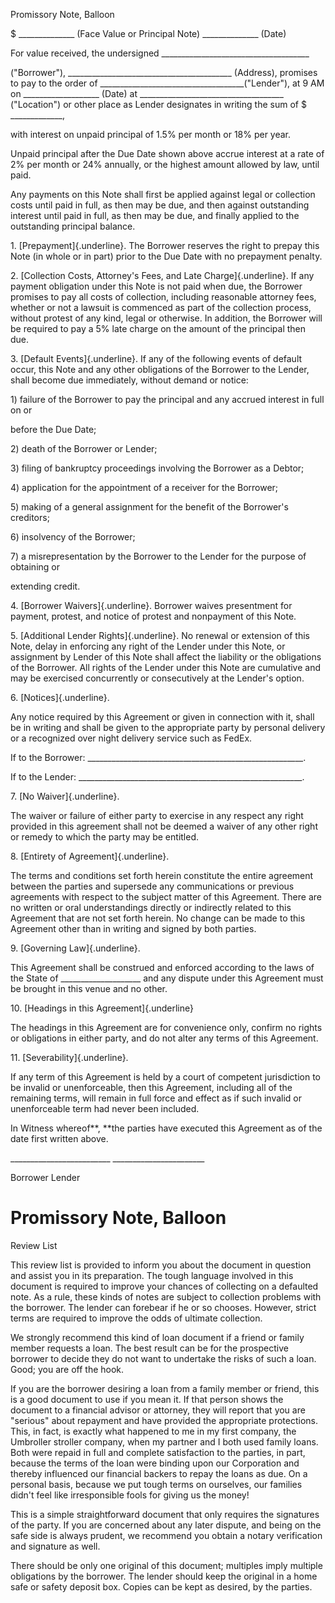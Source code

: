Promissory Note, Balloon

\$ \_\_\_\_\_\_\_\_\_\_\_\_\_\_ (Face Value or Principal Note)
\_\_\_\_\_\_\_\_\_\_\_\_\_\_ (Date)

For value received, the undersigned
\_\_\_\_\_\_\_\_\_\_\_\_\_\_\_\_\_\_\_\_\_\_\_\_\_\_\_\_\_\_\_\_\_\_\_\_\_

("Borrower"),
\_\_\_\_\_\_\_\_\_\_\_\_\_\_\_\_\_\_\_\_\_\_\_\_\_\_\_\_\_\_\_\_\_\_\_\_\_\_\_\_\_
(Address), promises to pay to the order of
\_\_\_\_\_\_\_\_\_\_\_\_\_\_\_\_\_\_\_\_\_\_\_\_\_\_\_\_\_\_\_\_\_\_\_\_(\"Lender\"),
at 9 AM on \_\_\_\_\_\_\_\_\_\_\_\_\_\_\_\_\_\_\_ (Date) at
\_\_\_\_\_\_\_\_\_\_\_\_\_\_\_\_\_\_\_\_\_\_\_\_\_\_\_\_\_\_\_\_\_\_\_\_
("Location") or other place as Lender designates in writing the sum of
\$ \_\_\_\_\_\_\_\_\_\_\_\_\_,

with interest on unpaid principal of 1.5% per month or 18% per year.

Unpaid principal after the Due Date shown above accrue interest at a
rate of 2% per month or 24% annually, or the highest amount allowed by
law, until paid.

Any payments on this Note shall first be applied against legal or
collection costs until paid in full, as then may be due, and then
against outstanding interest until paid in full, as then may be due, and
finally applied to the outstanding principal balance.

1\. [Prepayment]{.underline}. The Borrower reserves the right to prepay
this Note (in whole or in part) prior to the Due Date with no prepayment
penalty.

2\. [Collection Costs, Attorney's Fees, and Late Charge]{.underline}. If
any payment obligation under this Note is not paid when due, the
Borrower promises to pay all costs of collection, including reasonable
attorney fees, whether or not a lawsuit is commenced as part of the
collection process, without protest of any kind, legal or otherwise. In
addition, the Borrower will be required to pay a 5% late charge on the
amount of the principal then due.

3\. [Default Events]{.underline}. If any of the following events of
default occur, this Note and any other obligations of the Borrower to
the Lender, shall become due immediately, without demand or notice:

1\) failure of the Borrower to pay the principal and any accrued
interest in full on or

before the Due Date;

2\) death of the Borrower or Lender;

3\) filing of bankruptcy proceedings involving the Borrower as a Debtor;

4\) application for the appointment of a receiver for the Borrower;

5\) making of a general assignment for the benefit of the Borrower\'s
creditors;

6\) insolvency of the Borrower;

7\) a misrepresentation by the Borrower to the Lender for the purpose of
obtaining or

extending credit.

4\. [Borrower Waivers]{.underline}. Borrower waives presentment for
payment, protest, and notice of protest and nonpayment of this Note.

5\. [Additional Lender Rights]{.underline}. No renewal or extension of
this Note, delay in enforcing any right of the Lender under this Note,
or assignment by Lender of this Note shall affect the liability or the
obligations of the Borrower. All rights of the Lender under this Note
are cumulative and may be exercised concurrently or consecutively at the
Lender\'s option.

6\. [Notices]{.underline}.

Any notice required by this Agreement or given in connection with it,
shall be in writing and shall be given to the appropriate party by
personal delivery or a recognized over night delivery service such as
FedEx.

If to the Borrower:
\_\_\_\_\_\_\_\_\_\_\_\_\_\_\_\_\_\_\_\_\_\_\_\_\_\_\_\_\_\_\_\_\_\_\_\_\_\_\_\_\_\_\_\_\_\_\_\_\_\_\_\_\_\_.

If to the Lender:
\_\_\_\_\_\_\_\_\_\_\_\_\_\_\_\_\_\_\_\_\_\_\_\_\_\_\_\_\_\_\_\_\_\_\_\_\_\_\_\_\_\_\_\_\_\_\_\_\_\_\_\_\_\_\_\_.

7\. [No Waiver]{.underline}.

The waiver or failure of either party to exercise in any respect any
right provided in this agreement shall not be deemed a waiver of any
other right or remedy to which the party may be entitled.

8\. [Entirety of Agreement]{.underline}.

The terms and conditions set forth herein constitute the entire
agreement between the parties and supersede any communications or
previous agreements with respect to the subject matter of this
Agreement. There are no written or oral understandings directly or
indirectly related to this Agreement that are not set forth herein. No
change can be made to this Agreement other than in writing and signed by
both parties.

9\. [Governing Law]{.underline}.

This Agreement shall be construed and enforced according to the laws of
the State of \_\_\_\_\_\_\_\_\_\_\_\_\_\_\_\_\_\_\_\_ and any dispute
under this Agreement must be brought in this venue and no other.

10\. [Headings in this Agreement]{.underline}

The headings in this Agreement are for convenience only, confirm no
rights or obligations in either party, and do not alter any terms of
this Agreement.

11\. [Severability]{.underline}.

If any term of this Agreement is held by a court of competent
jurisdiction to be invalid or unenforceable, then this Agreement,
including all of the remaining terms, will remain in full force and
effect as if such invalid or unenforceable term had never been included.

In Witness whereof**, **the parties have executed this Agreement as of
the date first written above.

\_\_\_\_\_\_\_\_\_\_\_\_\_\_\_\_\_\_\_\_\_\_\_\_\_
\_\_\_\_\_\_\_\_\_\_\_\_\_\_\_\_\_\_\_\_\_\_\_

Borrower Lender

# Promissory Note, Balloon

Review List

This review list is provided to inform you about the document in
question and assist you in its preparation. The tough language involved
in this document is required to improve your chances of collecting on a
defaulted note. As a rule, these kinds of notes are subject to
collection problems with the borrower. The lender can forebear if he or
so chooses. However, strict terms are required to improve the odds of
ultimate collection.

We strongly recommend this kind of loan document if a friend or family
member requests a loan. The best result can be for the prospective
borrower to decide they do not want to undertake the risks of such a
loan. Good; you are off the hook.

If you are the borrower desiring a loan from a family member or friend,
this is a good document to use if you mean it. If that person shows the
document to a financial advisor or attorney, they will report that you
are "serious" about repayment and have provided the appropriate
protections. This, in fact, is exactly what happened to me in my first
company, the Umbroller stroller company, when my partner and I both used
family loans. Both were repaid in full and complete satisfaction to the
parties, in part, because the terms of the loan were binding upon our
Corporation and thereby influenced our financial backers to repay the
loans as due. On a personal basis, because we put tough terms on
ourselves, our families didn't feel like irresponsible fools for giving
us the money!

This is a simple straightforward document that only requires the
signatures of the party. If you are concerned about any later dispute,
and being on the safe side is always prudent, we recommend you obtain a
notary verification and signature as well.

There should be only one original of this document; multiples imply
multiple obligations by the borrower. The lender should keep the
original in a home safe or safety deposit box. Copies can be kept as
desired, by the parties.
